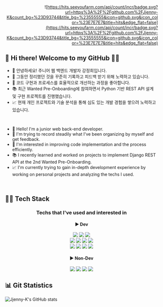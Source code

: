<div align = "right">
  
  ![https://hits.seeyoufarm.com/api/count/incr/badge.svg?url=https%3A%2F%2Fgithub.com%2FJjenny-K&count_bg=%23D93744&title_bg=%23555555&icon=github.svg&icon_color=%23E7E7E7&title=hits&edge_flat=false](https://hits.seeyoufarm.com/api/count/incr/badge.svg?url=https%3A%2F%2Fgithub.com%2FJjenny-K&count_bg=%23D93744&title_bg=%23555555&icon=github.svg&icon_color=%23E7E7E7&title=hits&edge_flat=false)
  
</div>

## 👋 Hi there! Welcome to my GitHub 🙇‍♀️

- 🌱 안녕하세요! 주니어 웹 백엔드 개발자 강정희입니다.
- :open_file_folder: 그동안 정리했던 것을 꾸준히 기록하고 피드백 받기 위해 노력하고 있습니다.
- :pushpin: 코드 구현과 프로세스를 효율적으로 개선하는 과정을 좋아합니다.
- 📚 최근 Wanted Pre-Onboarding에 참여하면서 Python 기반 REST API 설계 및 구현 프로젝트를 진행했습니다.
- 📈 현재 개인 프로젝트와 기술 분석을 통해 심도 있는 개발 경험을 쌓으려 노력하고 있습니다.

<br/>

- 🌱 Hello! I'm a junior web back-end developer.
- :open_file_folder: I'm trying to record steadily what I've been organizing by myself and get feedback.
- :pushpin: I'm interested in improving code implementation and the process efficiently.
- 📚 I recently learned and worked on projects to implement Django REST API at the 2nd Wanted Pre-Onboarding.
- 📈 I'm currently trying to gain in-depth development experience by working on personal projects and analyzing the techs I used.

<br/>

## 👩‍💻 Tech Stack

<div align = "center">

  ### Techs that I've used and interested in

  #### ▶ Dev
  <div>
    <img src="https://img.shields.io/badge/Python-3766AB?style=flat-square&logo=Python&logoColor=white"/> <img src="https://img.shields.io/badge/Django-092E20?style=flat-square&logo=Django&logoColor=white"/> <img src="https://img.shields.io/badge/Django REST Framework-092E20?style=flat-square&logo=Django&logoColor=white"/>
  </div>
  <div>
    <img src="https://img.shields.io/badge/SQLite-003B57?style=flat-square&logo=SQLite&logoColor=white"/> <img src="https://img.shields.io/badge/PostgreSQL-4169E1?style=flat-square&logo=PostgreSQL&logoColor=white"/> <img src="https://img.shields.io/badge/MySQL-4479A1?style=flat-square&logo=MySQL&logoColor=white"/> <img src="https://img.shields.io/badge/MariaDB-003545?style=flat-square&logo=MariaDB&logoColor=white"/>
  </div>
  <div>
    <img src="https://img.shields.io/badge/Docker-2496ED?style=flat-square&logo=Docker&logoColor=white"/> <img src="https://img.shields.io/badge/AWS EC2-232F3E?style=flat-square&logo=Amazon AWS&logoColor=white"/> <img src="https://img.shields.io/badge/Gunicorn-499848?style=flat-square&logo=Gunicorn&logoColor=white"/> <img src="https://img.shields.io/badge/Nginx-009639?style=flat-square&logo=Nginx&logoColor=white"/>
  </div>

  #### ▶ Non-Dev
  <div>
    <img src="https://img.shields.io/badge/Git-F05032?style=flat-square&logo=Git&logoColor=white"/> <img src="https://img.shields.io/badge/Github-181717?style=flat-square&logo=Github&logoColor=white"/> <img src="https://img.shields.io/badge/Slack-4A154B?style=flat-square&logo=Slack&logoColor=white"/> <img src="https://img.shields.io/badge/Notion-000000?style=flat-square&logo=Notion&logoColor=white"/>
  </div>

</div>

## :bar_chart: Git Statistics
![Jjenny-K's GitHub stats](https://github-readme-stats.vercel.app/api?username=Jjenny-K&theme=radical&show_icons=true)
